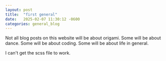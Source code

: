 ```yaml
---
layout: post
title:  "first general"
date:   2025-02-07 11:30:12 -0600
categories: general_blog
---
```


Not all blog posts on this website will be about origami.  Some will be about dance.  Some will be about coding.  Some will be about life in general.

I can't get the scss file to work.